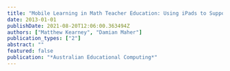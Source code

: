 ```yaml
---
title: "Mobile Learning in Math Teacher Education: Using iPads to Support Pre-Service Teachers' Professional Development"
date: 2013-01-01
publishDate: 2021-08-20T12:06:00.363494Z
authors: ["Matthew Kearney", "Damian Maher"]
publication_types: ["2"]
abstract: ""
featured: false
publication: "*Australian Educational Computing*"
---
```


